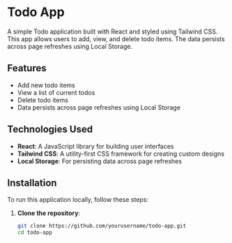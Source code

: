 # Todo App

A simple Todo application built with React and styled using Tailwind CSS. This app allows users to add, view, and delete todo items. The data persists across page refreshes using Local Storage.

## Features

- Add new todo items
- View a list of current todos
- Delete todo items
- Data persists across page refreshes using Local Storage

## Technologies Used

- **React**: A JavaScript library for building user interfaces
- **Tailwind CSS**: A utility-first CSS framework for creating custom designs
- **Local Storage**: For persisting data across page refreshes

## Installation

To run this application locally, follow these steps:

1. **Clone the repository**:

   ```bash
   git clone https://github.com/yourusername/todo-app.git
   cd todo-app
